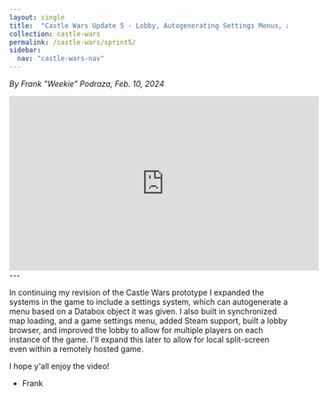 ```yaml
---
layout: single
title:  "Castle Wars Update 5 - Lobby, Autogenerating Settings Menus, and Steam Support"
collection: castle-wars
permalink: /castle-wars/sprint5/
sidebar:
  nav: "castle-wars-nav"
---
```


_By Frank "Weekie" Podraza, Feb. 10, 2024_

<iframe width="560" height="315" src="https://www.youtube.com/embed/iF1RU3sl2DA?si=ooUzK0h1JubDtB3a" title="YouTube video player" frameborder="0" allow="accelerometer; autoplay; clipboard-write; encrypted-media; gyroscope; picture-in-picture; web-share" allowfullscreen></iframe>
---

In continuing my revision of the Castle Wars prototype I expanded the systems in the game to include a settings system, which can autogenerate a menu based on a Databox object it was given. I also built in synchronized map loading, and a game settings menu, added Steam support, built a lobby browser, and improved the lobby to allow for multiple players on each instance of the game. I'll expand this later to allow for local split-screen even within a remotely hosted game.

I hope y'all enjoy the video!
- Frank